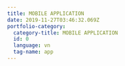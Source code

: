 ```yaml
---
title: MOBILE APPLICATION
date: 2019-11-27T03:46:32.069Z
portfolio-category:
  category-title: MOBILE APPLICATION
  id: 0
  language: vn
  tag-name: app
---
```


